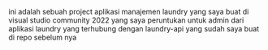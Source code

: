 ini adalah sebuah project aplikasi manajemen laundry yang saya buat di visual studio community 2022 yang saya peruntukan untuk admin dari aplikasi laundry yang terhubung dengan laundry-api yang sudah saya buat di repo sebelum nya
